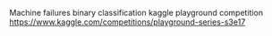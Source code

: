 Machine failures binary classification kaggle playground competition
https://www.kaggle.com/competitions/playground-series-s3e17
